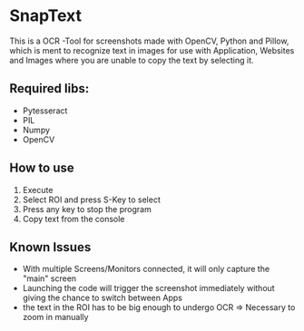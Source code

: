 # SnapText
This is a OCR -Tool for screenshots made with OpenCV, Python and Pillow, which is ment to recognize text in images for use with Application, Websites and Images where you are unable to copy the text by selecting it.

## Required libs:
- Pytesseract
- PIL
- Numpy
- OpenCV

## How to use
1. Execute
2. Select ROI and press S-Key to select
4. Press any key to stop the program
3. Copy text from the console

## Known Issues
- With multiple Screens/Monitors connected, it will only capture the "main" screen
- Launching the code will trigger the screenshot immediately without giving the chance to switch between Apps
- the text in the ROI has to be big enough to undergo OCR => Necessary to zoom in manually
